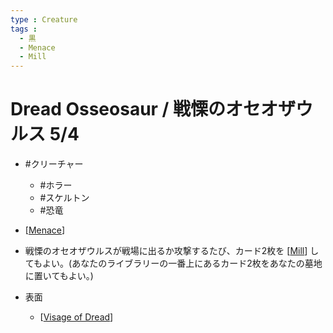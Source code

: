 ```yaml
---
type : Creature
tags : 
  - 黒
  - Menace
  - Mill
---
```

# Dread Osseosaur / 戦慄のオセオザウルス 5/4

* #クリーチャー
  * #ホラー 
  * #スケルトン
  * #恐竜

* [[Menace]]
* 戦慄のオセオザウルスが戦場に出るか攻撃するたび、カード2枚を [[Mill]] してもよい。(あなたのライブラリーの一番上にあるカード2枚をあなたの墓地に置いてもよい。)

* 表面
  * [[Visage of Dread]]


[//begin]: # "Autogenerated link references for markdown compatibility"
[Menace]: ../../KeywordAbilities/Menace.md "Menace / 威迫"
[Mill]: ../../KeywordAbilities/Mill.md "Mill(N) / 切削(N)"
[Visage of Dread]: <../Artifacts/Visage of Dread.md> "Visage of Dread / 戦慄の容貌 (1)(黒)"
[//end]: # "Autogenerated link references"
